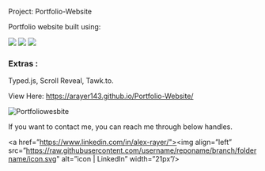 Project: Portfolio-Website


Portfolio website built using:

![](https://img.shields.io/badge/Code-HTML5-informational?style=flat&logo=HTML5&color=E34F26)
![](https://img.shields.io/badge/Code-JavaScript-informational?style=flat&logo=JavaScript&color=F7DF1E)
![](https://img.shields.io/badge/Style-CSS3-informational?style=flat&logo=CSS3&color=1572B6)




### Extras : 
Typed.js, Scroll Reveal, Tawk.to.



View Here:
https://arayer143.github.io/Portfolio-Website/

![Portfoliowesbite](https://user-images.githubusercontent.com/89434892/185240101-92691938-6a36-443b-983d-435dfa044151.PNG)


If you want to contact me, you can reach me through below handles.

<a href=”https://www.linkedin.com/in/alex-rayer/"><img align=”left” src=”https://raw.githubusercontent.com/username/reponame/branch/foldername/icon.svg" alt=”icon | LinkedIn” width=”21px”/></a>



